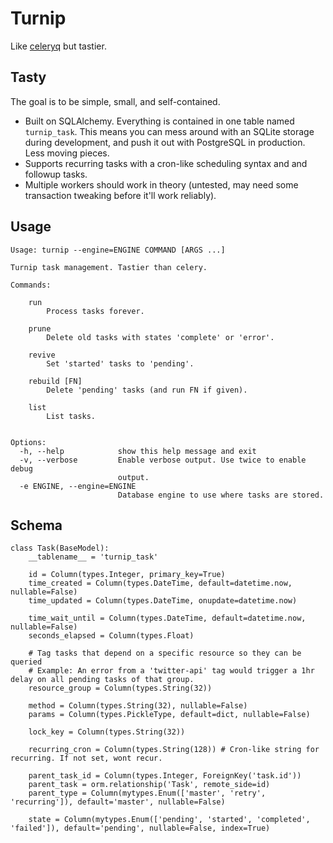 # Turnip

Like [celeryq](http://celeryq.org/) but tastier.

## Tasty

The goal is to be simple, small, and self-contained.

* Built on SQLAlchemy. Everything is contained in one table named ``turnip_task``. This means you can mess around with an SQLite storage during development, and push it out with PostgreSQL in production. Less moving pieces.
* Supports recurring tasks with a cron-like scheduling syntax and and followup tasks.
* Multiple workers should work in theory (untested, may need some transaction tweaking before it'll work reliably).


## Usage

    Usage: turnip --engine=ENGINE COMMAND [ARGS ...]

    Turnip task management. Tastier than celery.

    Commands:

        run
            Process tasks forever.

        prune
            Delete old tasks with states 'complete' or 'error'.

        revive
            Set 'started' tasks to 'pending'.

        rebuild [FN]
            Delete 'pending' tasks (and run FN if given).

        list
            List tasks.


    Options:
      -h, --help            show this help message and exit
      -v, --verbose         Enable verbose output. Use twice to enable debug
                            output.
      -e ENGINE, --engine=ENGINE
                            Database engine to use where tasks are stored.


## Schema

    class Task(BaseModel):
        __tablename__ = 'turnip_task'

        id = Column(types.Integer, primary_key=True)
        time_created = Column(types.DateTime, default=datetime.now, nullable=False)
        time_updated = Column(types.DateTime, onupdate=datetime.now)

        time_wait_until = Column(types.DateTime, default=datetime.now, nullable=False)
        seconds_elapsed = Column(types.Float)

        # Tag tasks that depend on a specific resource so they can be queried 
        # Example: An error from a 'twitter-api' tag would trigger a 1hr delay on all pending tasks of that group.
        resource_group = Column(types.String(32))

        method = Column(types.String(32), nullable=False)
        params = Column(types.PickleType, default=dict, nullable=False)

        lock_key = Column(types.String(32))

        recurring_cron = Column(types.String(128)) # Cron-like string for recurring. If not set, wont recur.

        parent_task_id = Column(types.Integer, ForeignKey('task.id'))
        parent_task = orm.relationship('Task', remote_side=id)
        parent_type = Column(mytypes.Enum(['master', 'retry', 'recurring']), default='master', nullable=False)

        state = Column(mytypes.Enum(['pending', 'started', 'completed', 'failed']), default='pending', nullable=False, index=True)
